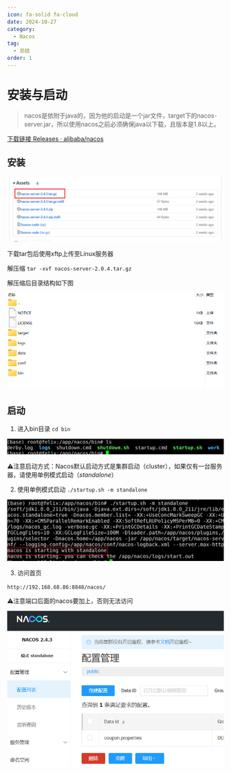 ```yaml
---
icon: fa-solid fa-cloud
date: 2024-10-27
category:
  - Nacos
tag:
  - 总结
order: 1
---
```

# 安装与启动

>nacos是依附于java的，因为他的启动是一个jar文件，target下的nacos-server.jar，所以使用nacos之前必须确保java以下载，且版本是1.8以上。

[下载链接 Releases · alibaba/nacos](https://github.com/alibaba/nacos/releases)

## 安装

![image-20241027184717558](0.安装与启动.assets\image-20241027184717558.png)

下载tar包后使用xftp上传至Linux服务器

解压缩 `tar -xvf nacos-server-2.0.4.tar.gz`

解压缩后目录结构如下图

![image-20241027185010245](0.安装与启动.assets\image-20241027185010245.png)

## 启动

1. 进入bin目录 `cd bin`

![image-20241027185621399](0.安装与启动.assets\image-20241027185621399.png)

:warning:注意启动方式：Nacos默认启动方式是集群启动（cluster），如果仅有一台服务器，请使用单例模式启动（*standalone*）

2. 使用单例模式启动 `./startup.sh -m standalone  `

![image-20241027190053953](0.安装与启动.assets\image-20241027190053953.png)

3. 访问首页 

`http://192.168.68.86:8848/nacos/`

:warning:注意端口后面的nacos要加上，否则无法访问

![image-20241027190233218](0.安装与启动.assets\image-20241027190233218.png)
